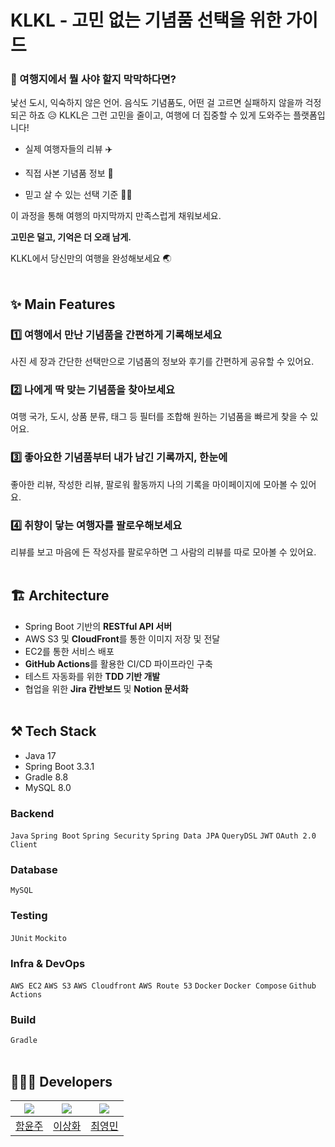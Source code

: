 # KLKL - 고민 없는 기념품 선택을 위한 가이드

### 🧳 여행지에서 뭘 사야 할지 막막하다면?

낯선 도시, 익숙하지 않은 언어.
음식도 기념품도, 어떤 걸 고르면 실패하지 않을까 걱정되곤 하죠 😥
KLKL은 그런 고민을 줄이고, 여행에 더 집중할 수 있게 도와주는 플랫폼입니다!

- 실제 여행자들의 리뷰 ✈️

- 직접 사본 기념품 정보 💸

- 믿고 살 수 있는 선택 기준 👍🏻

이 과정을 통해 여행의 마지막까지 만족스럽게 채워보세요.

**고민은 덜고, 기억은 더 오래 남게.**

KLKL에서 당신만의 여행을 완성해보세요 🌏
</br></br>

## ✨ Main Features

### 1️⃣ 여행에서 만난 기념품을 간편하게 기록해보세요
사진 세 장과 간단한 선택만으로
기념품의 정보와 후기를 간편하게 공유할 수 있어요.

### 2️⃣ 나에게 딱 맞는 기념품을 찾아보세요
여행 국가, 도시, 상품 분류, 태그 등
필터를 조합해 원하는 기념품을 빠르게 찾을 수 있어요.

### 3️⃣ 좋아요한 기념품부터 내가 남긴 기록까지, 한눈에
좋아한 리뷰, 작성한 리뷰, 팔로워 활동까지
나의 기록을 마이페이지에 모아볼 수 있어요.

### 4️⃣ 취향이 닿는 여행자를 팔로우해보세요
리뷰를 보고 마음에 든 작성자를 팔로우하면
그 사람의 리뷰를 따로 모아볼 수 있어요.
</br></br>

## 🏗️ Architecture

- Spring Boot 기반의 **RESTful API 서버**
- AWS S3 및 **CloudFront**를 통한 이미지 저장 및 전달
- EC2를 통한 서비스 배포
- **GitHub Actions**를 활용한 CI/CD 파이프라인 구축
- 테스트 자동화를 위한 **TDD 기반 개발**
- 협업을 위한 **Jira 칸반보드** 및 **Notion 문서화**
</br></br>

## ⚒️ Tech Stack

- Java 17
- Spring Boot 3.3.1
- Gradle 8.8
- MySQL 8.0

### Backend
`Java` `Spring Boot` `Spring Security`
`Spring Data JPA` `QueryDSL`
`JWT` `OAuth 2.0 Client`

### Database
`MySQL`

### Testing
`JUnit` `Mockito`

### Infra & DevOps
`AWS EC2` `AWS S3` `AWS Cloudfront` `AWS Route 53`
`Docker` `Docker Compose` `Github Actions`

### Build
`Gradle`
</br></br>

## 🧑🏻‍💻 Developers

| ![](https://avatars.githubusercontent.com/u/81293930?v=4) | ![](https://avatars.githubusercontent.com/u/77483110?v=4) | ![](https://avatars.githubusercontent.com/u/108666158?v=4) |
| :--: | :--: | :--: |
| [함윤주](https://github.com/ohhamma) | [이상화](https://github.com/idealflower-k) | [최영민](https://github.com/min3m) |
